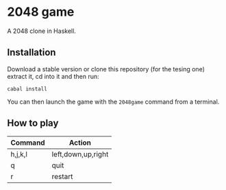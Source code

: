# 2048 game
A 2048 clone in Haskell.

## Installation

Download a stable version or clone this repository (for the tesing one) extract it, cd into it and then run:

```cabal install```

You can then launch the game with the ```2048game``` command from a terminal.

## How to play

| Command | Action            |
|---------|-------------------|
| h,j,k,l | left,down,up,right|
| q       | quit              |
| r       | restart           |
